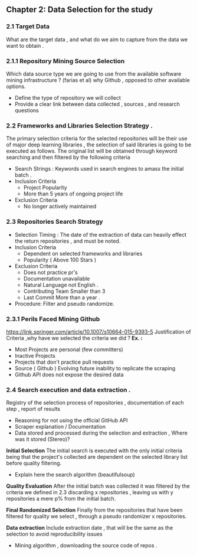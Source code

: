 ## Chapter 2: Data Selection for the study

### 2.1 Target Data
What are the target data , and what do we aim to capture from the data we want to obtain .

### 2.1.1 Repository Mining Source Selection 
Which data source type we are going to use from the available software mining infrastructure ? (farias et al) 
why Github , opposed to other available options.
* Define the type of repository we will collect
* Provide a clear link between data collected , sources , and research questions

### 2.2 Frameworks and Libraries Selection Strategy . 
The primary selection criteria for the selected repositories will be their use of major deep learning libraries , the selection of said libraries is going to be executed as follows.
The original list will be obtained through keyword searching 
and then filtered by the following criteria 
* Search Strings : Keywords used in search engines to amass the initial batch . 
* Inclusion Criteria
  * Project Popularity 
  * More than 5 years of ongoing project life
* Exclusion Criteria 
  * No longer actively maintained  

### 2.3 Repositories Search Strategy 
* Selection Timing :
The date of the extraction of data can heavily effect the return repositories , and must be noted.
* Inclusion Criteria
  * Dependent on selected frameworks and libraries
  * Popularity ( Above 100 Stars )
* Exclusion Criteria 
  * Does not practice pr's
  * Documentation unavailable 
  * Natural Language not English . 
  * Contributing Team Smaller than 3 
  * Last Commit More than a year .  
* Procedure:
Filter and pseudo randomize. 

### 2.3.1 Perils Faced Mining Github 
https://link.springer.com/article/10.1007/s10664-015-9393-5 
Justification of Criteria ,why have we selected the criteria we did ? 
**Ex. :**
* Most Projects are personal (few committers)
* Inactive Projects
* Projects that don't practice  pull requests 
* Source ( Github ) Evolving future inability to replicate the scraping 
* Github API does not expose the desired data


### 2.4 Search execution and data extraction . 
Registry of the selection process of repositories , documentation of each step , report of results

* Reasoning for not using the official GitHub API 
* Scraper explanation / Documentation 
* Data stored and processed during the selection and extraction , Where was it stored (Stereo)? 

**Initial Selection**
The initial search is executed with the only initial criteria being that the project's collected are dependent on the selected library list before quality filtering.
* Explain here the search algorithm (beautifulsoup)

**Quality Evaluation**
After the initial batch was collected it was filtered by the criteria we defined in 2.3 discarding x repositories , leaving us with y repositories a mere p% from the initial batch. 

**Final Randomized Selection**
Finally from the repositories that have been filtered for quality we select , through a pseudo randomizer x repositories. 

**Data extraction**
Include extraction date , that will be the same as the selection to avoid reproducibility issues 
* Mining algorithm , downloading the source code of repos .